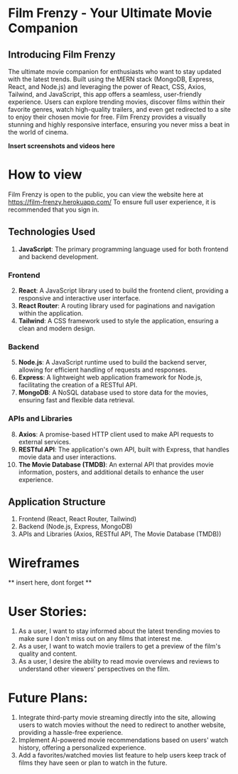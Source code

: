 # Film Frenzy - Your Ultimate Movie Companion

## Introducing Film Frenzy

The ultimate movie companion for enthusiasts who want to stay updated with the latest trends. Built using the MERN stack (MongoDB, Express, React, and Node.js) and leveraging the power of React, CSS, Axios, Tailwind, and JavaScript, this app offers a seamless, user-friendly experience. Users can explore trending movies, discover films within their favorite genres, watch high-quality trailers, and even get redirected to a site to enjoy their chosen movie for free. Film Frenzy provides a visually stunning and highly responsive interface, ensuring you never miss a beat in the world of cinema.

**Insert screenshots and videos here**

# How to view

Film Frenzy is open to the public, you can view the website here at
https://film-frenzy.herokuapp.com/
To ensure full user experience, it is recommended that you sign in.


## Technologies Used

1. **JavaScript**: The primary programming language used for both frontend and backend development.

### Frontend

2. **React**: A JavaScript library used to build the frontend client, providing a responsive and interactive user interface.
3. **React Router**: A routing library used for paginations and navigation within the application.
4. **Tailwind**: A CSS framework used to style the application, ensuring a clean and modern design.

### Backend

5. **Node.js**: A JavaScript runtime used to build the backend server, allowing for efficient handling of requests and responses.
6. **Express**: A lightweight web application framework for Node.js, facilitating the creation of a RESTful API.
7. **MongoDB**: A NoSQL database used to store data for the movies, ensuring fast and flexible data retrieval.

### APIs and Libraries

8. **Axios**: A promise-based HTTP client used to make API requests to external services.
9. **RESTful API**: The application's own API, built with Express, that handles movie data and user interactions.
10. **The Movie Database (TMDB)**: An external API that provides movie information, posters, and additional details to enhance the user experience.

## Application Structure

1. Frontend (React, React Router, Tailwind)
2. Backend (Node.js, Express, MongoDB)
3. APIs and Libraries (Axios, RESTful API, The Movie Database (TMDB))

# Wireframes
** insert here, dont forget **

# User Stories:

1. As a user, I want to stay informed about the latest trending movies to make sure I don't miss out on any films that interest me.
2. As a user, I want to watch movie trailers to get a preview of the film's quality and content.
3. As a user, I desire the ability to read movie overviews and reviews to understand other viewers' perspectives on the film.


# Future Plans:

1. Integrate third-party movie streaming directly into the site, allowing users to watch movies without the need to redirect to another website, providing a hassle-free experience.
2. Implement AI-powered movie recommendations based on users' watch history, offering a personalized experience.
3. Add a favorites/watched movies list feature to help users keep track of films they have seen or plan to watch in the future.
